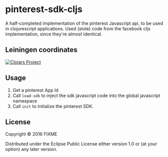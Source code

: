 # pinterest-sdk-cljs

A half-completed implementation of the pinterest Javascript api, to be used in clojurescript applications. Used (stole) code from the facebook cljs implementation, since they're almost identical.

## Leiningen coordinates

[![Clojars Project](https://clojars.org/hoopes/pinterest-sdk-cljs/latest-version.svg)](http://clojars.org/hoopes/pinterest-sdk-cljs)

## Usage

1) Get a pinterest App Id
2) Call `load-sdk` to inject the sdk javascript code into the global javascript namespace
3) Call `init` to initialize the pinterest SDK.

## License

Copyright © 2016 FIXME

Distributed under the Eclipse Public License either version 1.0 or (at
your option) any later version.
